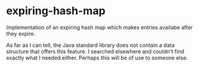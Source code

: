 # expiring-hash-map
Implementation of an expiring hash map which makes entries availabe after they expire.

As far as I can tell, the Java standard library does not contain a data structure that offers this feature. I searched elsewhere and couldn't find exactly what I needed either. Perhaps this will be of use to someone else.
